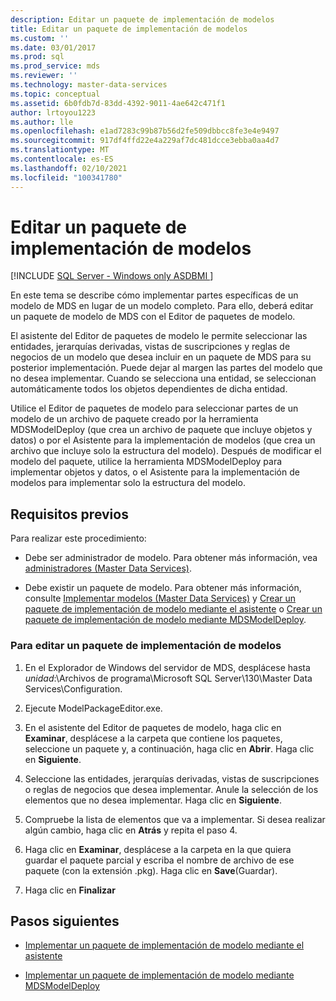 ```yaml
---
description: Editar un paquete de implementación de modelos
title: Editar un paquete de implementación de modelos
ms.custom: ''
ms.date: 03/01/2017
ms.prod: sql
ms.prod_service: mds
ms.reviewer: ''
ms.technology: master-data-services
ms.topic: conceptual
ms.assetid: 6b0fdb7d-83dd-4392-9011-4ae642c471f1
author: lrtoyou1223
ms.author: lle
ms.openlocfilehash: e1ad7283c99b87b56d2fe509dbbcc8fe3e4e9497
ms.sourcegitcommit: 917df4ffd22e4a229af7dc481dcce3ebba0aa4d7
ms.translationtype: MT
ms.contentlocale: es-ES
ms.lasthandoff: 02/10/2021
ms.locfileid: "100341780"
---
```

# <a name="edit-a-model-deployment-package"></a>Editar un paquete de implementación de modelos

[!INCLUDE [SQL Server - Windows only ASDBMI  ](../includes/applies-to-version/sql-windows-only-asdbmi.md)]

  En este tema se describe cómo implementar partes específicas de un modelo de MDS en lugar de un modelo completo. Para ello, deberá editar un paquete de modelo de MDS con el Editor de paquetes de modelo.  
  
 El asistente del Editor de paquetes de modelo le permite seleccionar las entidades, jerarquías derivadas, vistas de suscripciones y reglas de negocios de un modelo que desea incluir en un paquete de MDS para su posterior implementación. Puede dejar al margen las partes del modelo que no desea implementar. Cuando se selecciona una entidad, se seleccionan automáticamente todos los objetos dependientes de dicha entidad.  
  
 Utilice el Editor de paquetes de modelo para seleccionar partes de un modelo de un archivo de paquete creado por la herramienta MDSModelDeploy (que crea un archivo de paquete que incluye objetos y datos) o por el Asistente para la implementación de modelos (que crea un archivo que incluye solo la estructura del modelo). Después de modificar el modelo del paquete, utilice la herramienta MDSModelDeploy para implementar objetos y datos, o el Asistente para la implementación de modelos para implementar solo la estructura del modelo.  
  
## <a name="prerequisites"></a>Requisitos previos  
 Para realizar este procedimiento:  
  
-   Debe ser administrador de modelo. Para obtener más información, vea [administradores &#40;Master Data Services&#41;](../master-data-services/administrators-master-data-services.md).  
  
-   Debe existir un paquete de modelo. Para obtener más información, consulte [Implementar modelos &#40;Master Data Services&#41;](../master-data-services/deploying-models-master-data-services.md) y [Crear un paquete de implementación de modelo mediante el asistente](../master-data-services/create-a-model-deployment-package-by-using-the-wizard.md) o [Crear un paquete de implementación de modelo mediante MDSModelDeploy](../master-data-services/create-a-model-deployment-package-by-using-mdsmodeldeploy.md).  
  
### <a name="to-edit-a-model-deployment-package"></a>Para editar un paquete de implementación de modelos  
  
1.  En el Explorador de Windows del servidor de MDS, desplácese hasta *unidad*:\Archivos de programa\Microsoft SQL Server\130\Master Data Services\Configuration.  
  
2.  Ejecute ModelPackageEditor.exe.  
  
3.  En el asistente del Editor de paquetes de modelo, haga clic en **Examinar**, desplácese a la carpeta que contiene los paquetes, seleccione un paquete y, a continuación, haga clic en **Abrir**. Haga clic en **Siguiente**.  
  
4.  Seleccione las entidades, jerarquías derivadas, vistas de suscripciones o reglas de negocios que desea implementar. Anule la selección de los elementos que no desea implementar. Haga clic en **Siguiente**.  
  
5.  Compruebe la lista de elementos que va a implementar. Si desea realizar algún cambio, haga clic en **Atrás** y repita el paso 4.  
  
6.  Haga clic en **Examinar**, desplácese a la carpeta en la que quiera guardar el paquete parcial y escriba el nombre de archivo de ese paquete (con la extensión .pkg). Haga clic en **Save**(Guardar).  
  
7.  Haga clic en **Finalizar**  
  
## <a name="next-steps"></a>Pasos siguientes  
  
-   [Implementar un paquete de implementación de modelo mediante el asistente](../master-data-services/deploy-a-model-deployment-package-by-using-the-wizard.md)  
  
-   [Implementar un paquete de implementación de modelo mediante MDSModelDeploy](../master-data-services/deploy-a-model-deployment-package-by-using-mdsmodeldeploy.md)  
  
  
